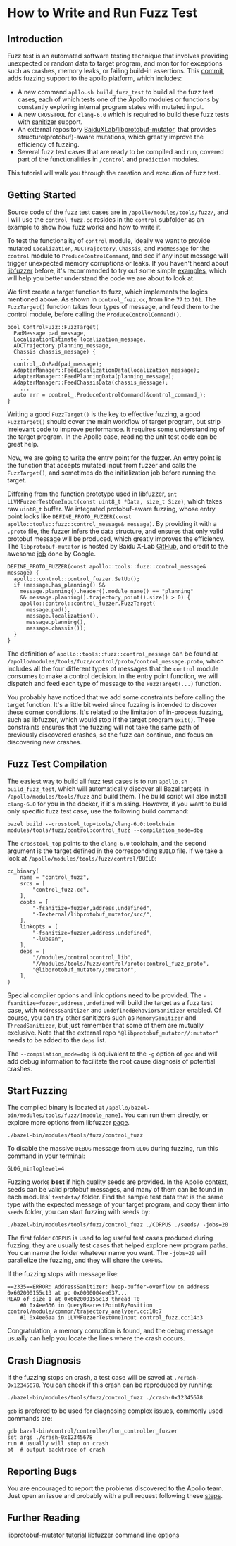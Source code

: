 # How to Write and Run Fuzz Test

## Introduction

Fuzz test is an automated software testing technique that involves providing unexpected or random data to target program, and monitor for exceptions such as crashes, memory leaks, or failing build-in assertions. This [commit](https://github.com/ApolloAuto/apollo/commit/28e55b367b630ecdb540f46d9a14c393cb584532), adds fuzzing support to the apollo platform, which includes:

* A new command `apllo.sh build_fuzz_test` to build all the fuzz test cases, each of which tests one of the Apollo modules or functions by constantly exploring internal program states with mutated input. 
* A new `CROSSTOOL` for `clang-6.0` which is required to build these fuzz tests with [sanitizer](https://github.com/google/sanitizers) support. 
* An external repository [BaiduXLab/libprotobuf-mutator](https://github.com/BaiduXLab/libprotobuf-mutator), that provides structure(protobuf)-aware mutations, which greatly improve the efficiency of fuzzing. 
* Several fuzz test cases that are ready to be compiled and run, covered part of the functionalities in `/control` and `prediction` modules. 

This tutorial will walk you through the creation and execution of fuzz test. 

## Getting Started 

Source code of the fuzz test cases are in `/apollo/modules/tools/fuzz/`, and I will use the `control_fuzz.cc` resides in the `control` subfolder as an example to show how fuzz works and how to write it. 

To test the functionality of `control` module, ideally we want to provide mutated `Localization`, `ADCTrajectory`, `Chassis`, and `PadMessage` for the `control` module to `ProduceControlCommand`, and see if any input message will trigger unexpected memory corruptions or leaks. If you haven't heard about [libfuzzer](https://llvm.org/docs/LibFuzzer.html) before, it's recommended to try out some simple [examples](https://github.com/google/fuzzer-test-suite/blob/master/tutorial/libFuzzerTutorial.md), which will help you better understand the code we are about to look at. 

We first create a target function to fuzz, which implements the logics mentioned above. As shown in `control_fuzz.cc`, from line `77` to `101`. The `FuzzTarget()` function takes four types of message, and feed them to the control module, before calling the `ProduceControlCommand()`. 

```
bool ControlFuzz::FuzzTarget(
  PadMessage pad_message,
  LocalizationEstimate localization_message,
  ADCTrajectory planning_message,
  Chassis chassis_message) {
    ...
  control_.OnPad(pad_message);
  AdapterManager::FeedLocalizationData(localization_message); 
  AdapterManager::FeedPlanningData(planning_message);
  AdapterManager::FeedChassisData(chassis_message);
    ...
  auto err = control_.ProduceControlCommand(&control_command_);
}
```
Writing a good `FuzzTarget()` is the key to effective fuzzing, a good `FuzzTarget()` should cover the main workflow of target program, but strip irrelevant code to improve performance. It requires some understanding of the target program. In the Apollo case, reading the unit test code can be great help.

Now, we are going to write the entry point for the fuzzer. An entry point is the function that accepts mutated input from fuzzer and calls the `FuzzTarget()`, and sometimes do the initialization job before running the target. 

Differing from the function prototype used in libfuzzer, `int LLVMFuzzerTestOneInput(const uint8_t *Data, size_t Size)`, which takes raw `uint8_t` buffer. We integrated protobuf-aware fuzzing, whose entry point looks like `DEFINE_PROTO_FUZZER(const apollo::tools::fuzz::control_message& message)`. By providing it with a `.proto` file, the fuzzer infers the data structure, and ensures that only valid protobuf message will be produced, which greatly improves the efficiency. The `libprotobuf-mutator` is hosted by Baidu X-Lab [GitHub](https://github.com/BaiduXLab/libprotobuf-mutator), and credit to the awesome [job](https://github.com/google/libprotobuf-mutator) done by Google.

```
DEFINE_PROTO_FUZZER(const apollo::tools::fuzz::control_message& message) {
  apollo::control::control_fuzzer.SetUp();
  if (message.has_planning() &&
    message.planning().header().module_name() == "planning"
    && message.planning().trajectory_point().size() > 0) {
    apollo::control::control_fuzzer.FuzzTarget(
      message.pad(),
      message.localization(),
      message.planning(),
      message.chassis());
  }
}
```

The definition of `apollo::tools::fuzz::control_message` can be found at `/apollo/modules/tools/fuzz/control/proto/control_message.proto`, which includes all the four different types of messages that the `control` module consumes to make a control decision. In the entry point function, we will dispatch and feed each type of message to the `FuzzTarget(...)` function. 

You probably have noticed that we add some constraints before calling the target function. It's a little bit weird since fuzzing is intended to discover these corner conditions. It's related to the limitation of in-process fuzzing, such as libfuzzer, which would stop if the target program `exit()`. These constraints ensures that the fuzzing will not take the same path of previously discovered crashes, so the fuzz can continue, and focus on discovering new crashes. 

## Fuzz Test Compilation

The easiest way to build all fuzz test cases is to run `apollo.sh build_fuzz_test`, which will automatically discover all Bazel targets in `/apollo/modules/tools/fuzz` and build them. The build script will also install `clang-6.0` for you in the docker, if it's missing. However, if you want to build only specific fuzz test case, use the following build command:
```
bazel build --crosstool_top=tools/clang-6.0:toolchain modules/tools/fuzz/control:control_fuzz --compilation_mode=dbg
```
The `crosstool_top` points to the `clang-6.0` toolchain, and the second argument is the target defined in the corresponding `BUILD` file. If we take a look at `/apollo/modules/tools/fuzz/control/BUILD`:

```
cc_binary(
    name = "control_fuzz",
    srcs = [
        "control_fuzz.cc",
    ],
    copts = [
        "-fsanitize=fuzzer,address,undefined",
        "-Iexternal/libprotobuf_mutator/src/",
    ],
    linkopts = [
        "-fsanitize=fuzzer,address,undefined",
        "-lubsan",
    ],
    deps = [
        "//modules/control:control_lib",
        "//modules/tools/fuzz/control/proto:control_fuzz_proto",
        "@libprotobuf_mutator//:mutator",
    ],
)
```
Special compiler options and link options need to be provided. The `-fsanitize=fuzzer,address,undefined` will build the target as a fuzz test case, with `AddressSanitizer` and `UndefinedBehaviorSanitizer` enabled. Of course, you can try other sanitizers such as `MemorySanitizer` and `ThreadSanitizer`, but just remember that some of them are mutually exclusive. Note that the external repo `"@libprotobuf_mutator//:mutator"` needs to be added to the `deps` list. 

The `--compilation_mode=dbg` is equivalent to the `-g` option of `gcc` and will add debug information to facilitate the root cause diagnosis of potential crashes. 

## Start Fuzzing

The compiled binary is located at `/apollo/bazel-bin/modules/tools/fuzz/[module_name]`. You can run them directly, or explore more options from libfuzzer [page](https://llvm.org/docs/LibFuzzer.html). 
```
./bazel-bin/modules/tools/fuzz/control_fuzz
```
To disable the massive `DEBUG` message from `GLOG` during fuzzing, run this command in your terminal:

```
GLOG_minloglevel=4
```

Fuzzing works **best** if high quality seeds are provided. In the Apollo context, seeds can be valid protobuf messages, and many of them can be found in each modules' `testdata/` folder. Find the sample test data that is the same type with the expected message of your target program, and copy them into `seeds` folder, you can start fuzzing with seeds by:

```
./bazel-bin/modules/tools/fuzz/control_fuzz ./CORPUS ./seeds/ -jobs=20 
```

The first folder `CORPUS` is used to log useful test cases produced during fuzzing, they are usually test cases that helped explore new program paths. You can name the folder whatever name you want. The `-jobs=20` will parallelize the fuzzing, and they will share the `CORPUS`. 

If the fuzzing stops with message like:
```
==2335==ERROR: AddressSanitizer: heap-buffer-overflow on address 0x602000155c13 at pc 0x0000004ee637...
READ of size 1 at 0x602000155c13 thread T0 
    #0 0x4ee636 in QueryNearestPointByPosition control/module/common/trajectory_analyzer.cc:10:7
    #1 0x4ee6aa in LLVMFuzzerTestOneInput control_fuzz.cc:14:3
``` 
Congratulation, a memory corruption is found, and the debug message usually can help you locate the lines where the crash occurs. 

## Crash Diagnosis

If the fuzzing stops on crash, a test case will be saved at `./crash-0x12345678`. You can check if this crash can be reproduced by running:
```
./bazel-bin/modules/tools/fuzz/control_fuzz ./crash-0x12345678
```
`gdb` is prefered to be used for diagnosing complex issues, commonly used commands are:
```
gdb bazel-bin/control/controller/lon_controller_fuzzer
set args ./crash-0x12345678
run # usually will stop on crash
bt  # output backtrace of crash
```
## Reporting Bugs

You are encouraged to report the problems discovered to the Apollo team. Just open an issue and probably with a pull request following these [steps](https://github.com/ApolloAuto/apollo/blob/master/CONTRIBUTING.md).

## Further Reading

libprotobuf-mutator [tutorial](https://github.com/BaiduXLab/libprotobuf-mutator)
libfuzzer command line [options](https://llvm.org/docs/LibFuzzer.html)

